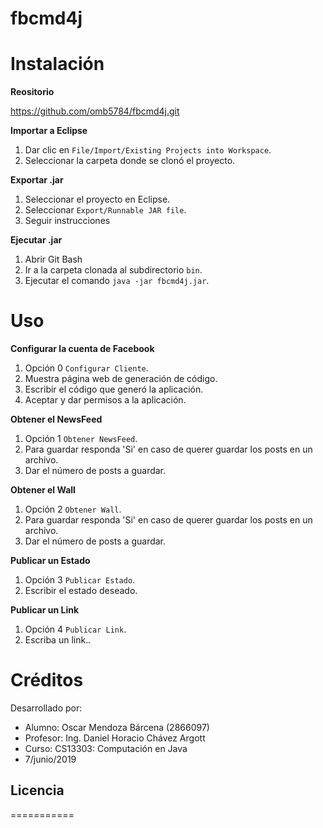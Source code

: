 # fbcmd4j
Instalación
===========
**Reositorio**  

https://github.com/omb5784/fbcmd4j.git

**Importar a Eclipse**  
1. Dar clic en `File/Import/Existing Projects into Workspace`.
2. Seleccionar la carpeta donde se clonó el proyecto.

**Exportar .jar**  
1. Seleccionar el proyecto en Eclipse.
2. Seleccionar `Export/Runnable JAR file`.
3. Seguir instrucciones

**Ejecutar .jar**  
1. Abrir Git Bash
2. Ir a la carpeta clonada al subdirectorio `bin`.
3. Ejecutar el comando `java -jar fbcmd4j.jar`.


Uso
===========
**Configurar la cuenta de Facebook**   
1. Opción 0 `Configurar Cliente`.
2. Muestra página web de generación de código.
3. Escribir el código que generó la aplicación.
4. Aceptar y dar permisos a la aplicación.

**Obtener el NewsFeed**   
1. Opción 1 `Obtener NewsFeed`.
2. Para guardar responda 'Si' en caso de querer guardar los posts en un archivo.
3. Dar el número de posts a guardar.

**Obtener el Wall**   
1. Opción 2 `Obtener Wall`.
2. Para guardar responda 'Si' en caso de querer guardar los posts en un archivo.
3. Dar el número de posts a guardar.

**Publicar un Estado**   
1. Opción 3 `Publicar Estado`.
2. Escribir el estado deseado.

**Publicar un Link**   
1. Opción 4 `Publicar Link`.
2. Escriba un link..

Créditos
===========
Desarrollado por:

- Alumno:   Oscar Mendoza Bárcena (2866097)
- Profesor: Ing. Daniel Horacio Chávez Argott
- Curso:    CS13303: Computación en Java
- 7/junio/2019

## Licencia
===========